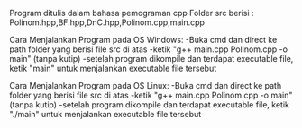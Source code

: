 Program ditulis dalam bahasa pemograman cpp
Folder src berisi : Polinom.hpp,BF.hpp,DnC.hpp,Polinom.cpp,main.cpp

Cara Menjalankan Program pada OS Windows:
-Buka cmd dan direct ke path folder yang berisi file src di atas
-ketik "g++ main.cpp Polinom.cpp -o main" (tanpa kutip)
-setelah program dikompile dan terdapat executable file, ketik "main" untuk menjalankan executable file tersebut

Cara Menjalankan Program pada OS Linux:
-Buka cmd dan direct ke path folder yang berisi file src di atas
-ketik "g++ main.cpp Polinom.cpp -o main" (tanpa kutip)
-setelah program dikompile dan terdapat executable file, ketik "./main" untuk menjalankan executable file tersebut
